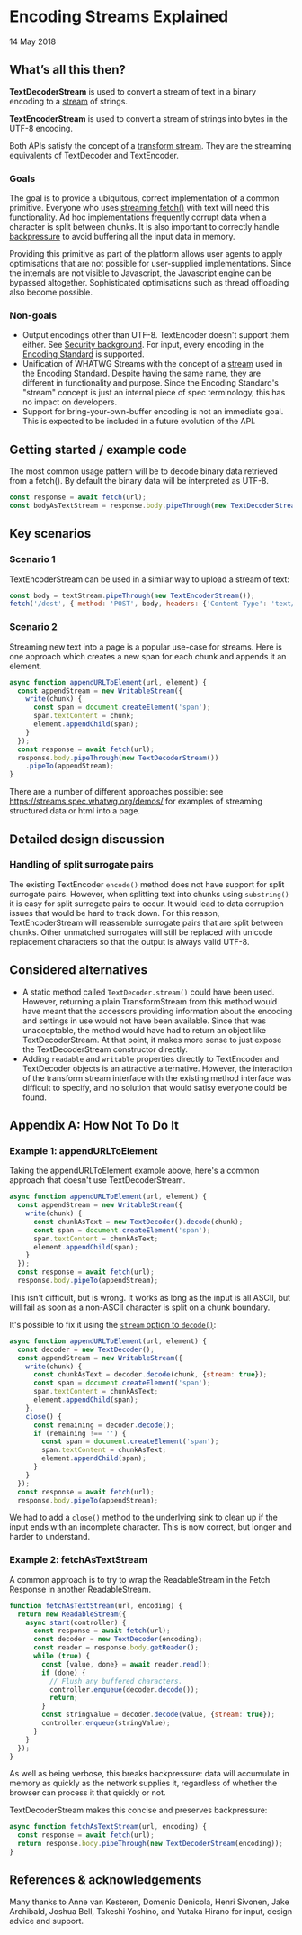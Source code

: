 # Encoding Streams Explained
14 May 2018

## What’s all this then?

**TextDecoderStream** is used to convert a stream of text in a binary encoding to a
[stream](https://streams.spec.whatwg.org/) of strings.

**TextEncoderStream** is used to convert a stream of strings into bytes in the UTF-8 encoding.

Both APIs satisfy the concept of a
[transform stream](https://streams.spec.whatwg.org/#ts-model). They are the streaming equivalents of
TextDecoder and TextEncoder.

### Goals

The goal is to provide a ubiquitous, correct implementation of a common primitive. Everyone who uses
[streaming
fetch()](https://developer.mozilla.org/en-US/docs/Web/API/Streams_API/Using_readable_streams#Consuming_a_fetch_as_a_stream)
with text will need this functionality. Ad hoc implementations frequently corrupt data when a
character is split between chunks. It is also important to correctly handle
[backpressure](https://streams.spec.whatwg.org/#backpressure) to avoid buffering all the input data
in memory.

Providing this primitive as part of the platform allows user agents to apply optimisations that are
not possible for user-supplied implementations. Since the internals are not visible to Javascript,
the Javascript engine can be bypassed altogether. Sophisticated optimisations such as thread
offloading also become possible.

### Non-goals

* Output encodings other than UTF-8. TextEncoder doesn't support them either. See [Security
  background](https://encoding.spec.whatwg.org/#security-background). For input, every
  encoding in the [Encoding Standard](https://encoding.spec.whatwg.org/#names-and-labels)
  is supported.
* Unification of WHATWG Streams with the concept of a
  [stream](https://encoding.spec.whatwg.org/#concept-stream) used in the Encoding Standard. Despite
  having the same name, they are different in functionality and purpose. Since the Encoding
  Standard's "stream" concept is just an internal piece of spec terminology, this has no impact on
  developers.
* Support for bring-your-own-buffer encoding is not an immediate goal. This is expected to be
  included in a future evolution of the API.

## Getting started / example code

The most common usage pattern will be to decode binary data retrieved from a fetch(). By default the
binary data will be interpreted as UTF-8.

```javascript
const response = await fetch(url);
const bodyAsTextStream = response.body.pipeThrough(new TextDecoderStream());
```

## Key scenarios

### Scenario 1

TextEncoderStream can be used in a similar way to upload a stream of text:

```javascript
const body = textStream.pipeThrough(new TextEncoderStream());
fetch('/dest', { method: 'POST', body, headers: {'Content-Type': 'text/plain; charset=UTF-8'} });
```


### Scenario 2

Streaming new text into a page is a popular use-case for streams. Here is one approach which
creates a new span for each chunk and appends it an element.

```javascript
async function appendURLToElement(url, element) {
  const appendStream = new WritableStream({
    write(chunk) {
      const span = document.createElement('span');
      span.textContent = chunk;
      element.appendChild(span);
    }
  });
  const response = await fetch(url);
  response.body.pipeThrough(new TextDecoderStream())
    .pipeTo(appendStream);
}
```

There are a number of different approaches possible: see https://streams.spec.whatwg.org/demos/ for
examples of streaming structured data or html into a page.

## Detailed design discussion

### Handling of split surrogate pairs

The existing TextEncoder `encode()` method does not have support for split surrogate pairs. However,
when splitting text into chunks using `substring()` it is easy for split surrogate pairs to
occur. It would lead to data corruption issues that would be hard to track down. For this reason,
TextEncoderStream will reassemble surrogate pairs that are split between chunks. Other unmatched
surrogates will still be replaced with unicode replacement characters so that the output is always
valid UTF-8.

## Considered alternatives
* A static method called `TextDecoder.stream()` could have been used. However, returning a plain
  TransformStream from this method would have meant that the accessors providing information about
  the encoding and settings in use would not have been available. Since that was unacceptable, the
  method would have had to return an object like TextDecoderStream. At that point, it makes more
  sense to just expose the TextDecoderStream constructor directly.
* Adding `readable` and `writable` properties directly to TextEncoder and TextDecoder objects is an
  attractive alternative. However, the interaction of the transform stream interface with the
  existing method interface was difficult to specify, and no solution that would satisy everyone
  could be found.

## Appendix A: How Not To Do It

### Example 1: appendURLToElement

Taking the appendURLToElement example above, here's a common approach that doesn't use
TextDecoderStream.

```javascript
async function appendURLToElement(url, element) {
  const appendStream = new WritableStream({
    write(chunk) {
      const chunkAsText = new TextDecoder().decode(chunk);
      const span = document.createElement('span');
      span.textContent = chunkAsText;
      element.appendChild(span);
    }
  });
  const response = await fetch(url);
  response.body.pipeTo(appendStream);
```

This isn't difficult, but is wrong. It works as long as the input is all ASCII, but will fail as
soon as a non-ASCII character is split on a chunk boundary.

It's possible to fix it using the [`stream` option to
`decode()`](https://encoding.spec.whatwg.org/#dom-textdecodeoptions-stream):

```javascript
async function appendURLToElement(url, element) {
  const decoder = new TextDecoder();
  const appendStream = new WritableStream({
    write(chunk) {
      const chunkAsText = decoder.decode(chunk, {stream: true});
      const span = document.createElement('span');
      span.textContent = chunkAsText;
      element.appendChild(span);
    },
    close() {
      const remaining = decoder.decode();
      if (remaining !== '') {
        const span = document.createElement('span');
        span.textContent = chunkAsText;
        element.appendChild(span);
      }
    }
  });
  const response = await fetch(url);
  response.body.pipeTo(appendStream);
```

We had to add a `close()` method to the underlying sink to clean up if the input ends with an
incomplete character. This is now correct, but longer and harder to understand.

### Example 2: fetchAsTextStream

A common approach is to try to wrap the ReadableStream in the Fetch Response in another
ReadableStream.

```javascript
function fetchAsTextStream(url, encoding) {
  return new ReadableStream({
    async start(controller) {
      const response = await fetch(url);
      const decoder = new TextDecoder(encoding);
      const reader = response.body.getReader();
      while (true) {
        const {value, done} = await reader.read();
        if (done) {
          // Flush any buffered characters.
          controller.enqueue(decoder.decode());
          return;
        }
        const stringValue = decoder.decode(value, {stream: true});
        controller.enqueue(stringValue);
      }
    }
  });
}
```

As well as being verbose, this breaks backpressure: data will accumulate in memory as quickly as the
network supplies it, regardless of whether the browser can process it that quickly or not.

TextDecoderStream makes this concise and preserves backpressure:

```javascript
async function fetchAsTextStream(url, encoding) {
  const response = await fetch(url);
  return response.body.pipeThrough(new TextDecoderStream(encoding));
}
```

## References & acknowledgements

Many thanks to Anne van Kesteren, Domenic Denicola, Henri Sivonen, Jake Archibald, Joshua Bell,
Takeshi Yoshino, and Yutaka Hirano for input, design advice and support.
